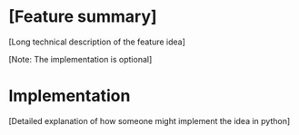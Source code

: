 # [Feature summary]
[Long technical description of the feature idea]


[Note: The implementation is optional]
# Implementation
[Detailed explanation of how someone might implement the idea in python]

